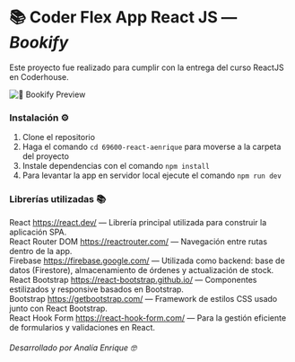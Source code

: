 # 📚 Coder Flex App React JS — *Bookify*

Este proyecto fue realizado para cumplir con la entrega del curso ReactJS en Coderhouse.

![📸 Bookify Preview](BookifyReadMe.png)

### Instalación ⚙️

1. Clone el repositorio  
2. Haga el comando `cd 69600-react-aenrique` para moverse a la carpeta del proyecto  
3. Instale dependencias con el comando `npm install`  
4. Para levantar la app en servidor local ejecute el comando `npm run dev`  

### Librerías utilizadas 📚

React https://react.dev/ — Librería principal utilizada para construir la aplicación SPA.  
React Router DOM https://reactrouter.com/ — Navegación entre rutas dentro de la app.  
Firebase https://firebase.google.com/ — Utilizada como backend: base de datos (Firestore), almacenamiento de órdenes y actualización de stock.  
React Bootstrap https://react-bootstrap.github.io/ — Componentes estilizados y responsive basados en Bootstrap.  
Bootstrap https://getbootstrap.com/ — Framework de estilos CSS usado junto con React Bootstrap.  
React Hook Form https://react-hook-form.com/ — Para la gestión eficiente de formularios y validaciones en React.  

###### Desarrollado por Analía Enrique 🤓
